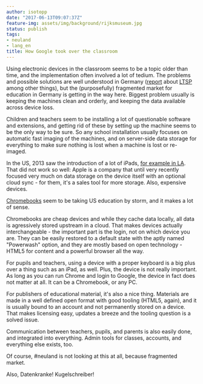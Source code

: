 ```yaml
---
author: isotopp
date: "2017-06-13T09:07:37Z"
feature-img: assets/img/background/rijksmuseum.jpg
status: publish
tags:
- neuland
- lang_en
title: How Google took over the classroom
---
```

Using electronic devices in the classroom seems to be a topic older than
time, and the implementation often involved a lot of tedium. The problems
and possible solutions are well understood in Germany
([report](http://www.linux-magazin.de/Ausgaben/2004/09/Einer-fuer-alle)
about [LTSP](http://www.ltsp.org/) among other things), but the
(purposefully) fragmented market for education in Germany is getting in the
way here. Biggest problem usually is keeping the machines clean and orderly,
and keeping the data available across device loss.

Children and teachers seem to be installing a lot of questionable software
and extensions, and getting rid of these by setting up the machine seems to
be the only way to be sure. So any school installation usually focuses on
automatic fast imaging of the machines, and on server-side data storage for
everything to make sure nothing is lost when a machine is lost or re-imaged.


In the US, 2013 saw the introduction of a lot of iPads, 
[for example in LA](https://www.wired.com/2015/05/los-angeles-edtech/). 
That did not work so well: Apple is a company that until very recently
focused very much on data storage on the device itself with an optional
cloud sync - for them, it's a sales tool for more storage. Also, expensive
devices.

[Chromebooks](https://www.nytimes.com/2017/05/13/technology/google-education-chromebooks-schools.html)
seem to be taking US education by storm, and it makes a lot of sense.

Chromebooks are cheap devices and while they cache data locally, all data is
agressively stored upstream in a cloud. That makes devices actually
interchangeable - the important part is the login, not on which device you
are. They can be easily restored to a default state with the aptly named
"Powerwash" option, and they are mostly based on open technology - HTML5 for
content and a powerful browser all the way.

For pupils and teachers, using a device with a proper keyboard is a big plus
over a thing such as an iPad, as well. Plus, the device is not really
important. As long as you can run Chrome and login to Google, the device in
fact does not matter at all. It can be a Chromebook, or any PC.

For publishers of educational material, it's also a nice thing. Materials
are made in a well defined open format with good tooling (HTML5, again), and
it is usually bound to an account and not permanently stored on a device.
That makes licensing easy, updates a breeze and the tooling question is a
solved issue.

Communication between teachers, pupils, and parents is also easily done, and
integrated into everything. Admin tools for classes, accounts, and
everything else exists, too.

Of course, #neuland is not looking at this at all, because fragmented
market.

Also, Datenkranke! Kugelschreiber!
